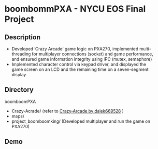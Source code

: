# boombommPXA - NYCU EOS Final Project
## Description
* Developed ’Crazy Arcade’ game logic on PXA270, implemented multi-threading for multiplayer connections
(socket) and game performance, and ensured game information integrity using IPC (mutex, semaphore)
* Implemented character control via keypad driver, and displayed the game screen on an LCD and the
remaining time on a seven-segment display
## Directory
boomboomPXA
  - Crazy-Acrade/ (refer to [Crazy-Arcade by dalek669528](https://github.com/dalek669528/Crazy-Arcade.git) )
  - maps/
  - project_boomboomking/ (Developed multiplayer and run the game on PXA270)
## Demo
